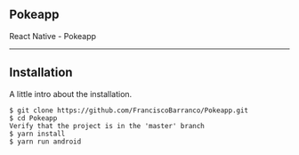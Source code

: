 ## Pokeapp
React Native - Pokeapp

***

## Installation
A little intro about the installation. 
```
$ git clone https://github.com/FranciscoBarranco/Pokeapp.git
$ cd Pokeapp
Verify that the project is in the 'master' branch
$ yarn install
$ yarn run android
```
